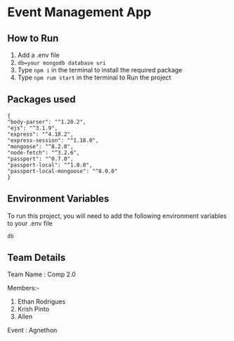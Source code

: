
# Event Management App

## How to Run

1. Add a .env file
2. ```db=your mongodb database uri```
3. Type `npm i` in the terminal to install the required package
4. Type `npm rum start` in the terminal to Run the project


## Packages used


    {
    "body-parser": "^1.20.2",
    "ejs": "^3.1.9",
    "express": "^4.18.2",
    "express-session": "^1.18.0",
    "mongoose": "^8.2.0",
    "node-fetch": "^3.2.6",
    "passport": "^0.7.0",
    "passport-local": "^1.0.0",
    "passport-local-mongoose": "^8.0.0"
    }


## Environment Variables

To run this project, you will need to add the following environment variables to your .env file

`db`



## Team Details

Team Name : Comp 2.0

Members:-
1. Ethan Rodrigues
2. Krish Pinto
3. Allen

Event : Agnethon